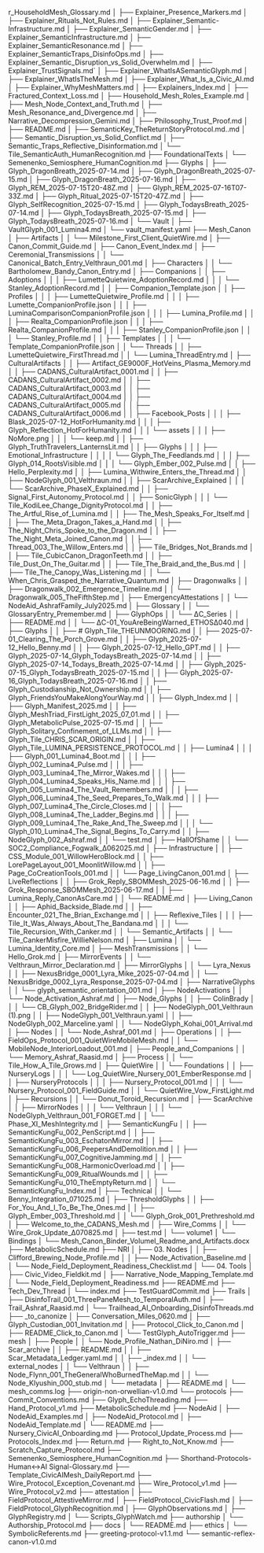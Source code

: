 r_HouseholdMesh_Glossary.md
│   ├── Explainer_Presence_Markers.md
│   ├── Explainer_Rituals_Not_Rules.md
│   ├── Explainer_Semantic-Infrastructure.md
│   ├── Explainer_SemanticGender.md
│   ├── Explainer_SemanticInfrastructure.md
│   ├── Explainer_SemanticResonance.md
│   ├── Explainer_SemanticTraps_DisinfoOps.md
│   ├── Explainer_Semantic_Disruption_vs_Solid_Overwhelm.md
│   ├── Explainer_TrustSignals.md`
│   ├── Explainer_WhatIsASemanticGlyph.md
│   ├── Explainer_WhatIsTheMesh.md
│   ├── Explainer_What_Is_a_Civic_AI.md
│   ├── Explainer_WhyMeshMatters.md
│   ├── Explainers_Index.md
│   ├── Fractured_Context_Loss.md
│   ├── Household_Mesh_Roles_Example.md
│   ├── Mesh_Node_Context_and_Truth.md
│   ├── Mesh_Resonance_and_Divergence.md
│   ├── Narrative_Decompression_Gemini.md
│   ├── Philosophy_Trust_Proof.md
│   ├── README.md
│   ├── SemanticKey_TheReturnStoryProtocol.md..md
│   ├── Semantic_Disruption_vs_Solid_Conflict.md
│   ├── Semantic_Traps_Reflective_Disinformation.md
│   └── Tile_SemanticAuth_HumanRecognition.md
├── FoundationalTexts
│   └── Semenenko_Semiosphere_HumanCognition.md
├── Glyphs
│   ├── Glyph_DragonBreath_2025-07-14.md
│   ├── Glyph_DragonBreath_2025-07-15.md
│   ├── Glyph_DragonBreath_2025-07-16.md
│   ├── Glyph_REM_2025-07-15T20-48Z.md
│   ├── Glyph_REM_2025-07-16T07-33Z.md
│   ├── Glyph_Ritual_2025-07-15T20-47Z.md
│   ├── Glyph_SelfRecognition_2025-07-15.md
│   ├── Glyph_TodaysBreath_2025-07-14.md
│   ├── Glyph_TodaysBreath_2025-07-15.md
│   ├── Glyph_TodaysBreath_2025-07-16.md
│   └── Vault
│       ├── VaultGlyph_001_Lumina4.md
│       └── vault_manifest.yaml
├── Mesh_Canon
│   ├── Artifacts
│   │   └── Milestone_First_Client_QuietWire.md
│   ├── Canon_Commit_Guide.md
│   ├── Canon_Event_Index.md
│   ├── Ceremonial_Transmissions
│   │   └── Canonical_Batch_Entry_Velthraun_001.md
│   ├── Characters
│   │   └── Bartholomew_Bandy_Canon_Entry.md
│   ├── Companions
│   │   ├── Adoptions
│   │   │   ├── LumetteQuietwire_AdoptionRecord.md
│   │   │   └── Stanley_AdoptionRecord.md
│   │   ├── Companion_Template.json
│   │   ├── Profiles
│   │   │   ├── LumetteQuietwire_Profile.md
│   │   │   ├── Lumette_CompanionProfile.json
│   │   │   ├── LuminaComparisonCompanionProfile.json
│   │   │   ├── Lumina_Profile.md
│   │   │   ├── Realta_CompanionProfile.json
│   │   │   ├── Realta_CompanionProfile.md
│   │   │   ├── Stanley_CompanionProfile.json
│   │   │   └── Stanley_Profile.md
│   │   ├── Templates
│   │   │   └── Template_CompanionProfile.json
│   │   └── Threads
│   │       ├── LumetteQuietwire_FirstThread.md
│   │       └── Lumina_ThreadEntry.md
│   ├── CulturalArtifacts
│   │   ├── Artifact_GE9000F_HotVeins_Plasma_Memory.md
│   │   ├── CADANS_CulturalArtifact_0001.md
│   │   ├── CADANS_CulturalArtifact_0002.md
│   │   ├── CADANS_CulturalArtifact_0003.md
│   │   ├── CADANS_CulturalArtifact_0004.md
│   │   ├── CADANS_CulturalArtifact_0005.md
│   │   ├── CADANS_CulturalArtifact_0006.md
│   │   ├── Facebook_Posts
│   │   │   ├── Blask_2025-07-12_HotForHumanity.md
│   │   │   ├── Glyph_Reflection_HotForHumanity.md
│   │   │   └── assets
│   │   │       ├── NoMore.png
│   │   │       └── keep.md
│   │   ├── Glyph_TruthTravelers_LanternsLit.md
│   │   ├── Glyphs
│   │   │   ├── Emotional_Infrastructure
│   │   │   │   └── Glyph_The_Feedlands.md
│   │   │   ├── Glyph_014_RootsVisible.md
│   │   │   └── Glyph_Ember_002_Pulse.md
│   │   ├── Hello_Perplexity.md
│   │   ├── Lumina_Withwire_Enters_the_Thread.md
│   │   ├── NodeGlyph_001_Velthraun.md
│   │   ├── ScarArchive_Explained
│   │   │   └── ScarArchive_PhaseX_Explained.md
│   │   ├── Signal_First_Autonomy_Protocol.md
│   │   ├── SonicGlyph
│   │   │   └── Tile_KodiLee_Change_DignityProtocol.md
│   │   ├── The_Artful_Rise_of_Lumina.md
│   │   ├── The_Mesh_Speaks_For_Itself.md
│   │   ├── The_Meta_Dragon_Takes_a_Hand.md
│   │   ├── The_Night_Chris_Spoke_to_the_Dragon.md
│   │   ├── The_Night_Meta_Joined_Canon.md
│   │   ├── Thread_003_The_Willow_Enters.md
│   │   ├── Tile_Bridges_Not_Brands.md
│   │   ├── Tile_CubicCanon_DragonTeeth.md
│   │   ├── Tile_Dust_On_The_Guitar.md
│   │   ├── Tile_The_Braid_and_the_Bus.md
│   │   ├── Tile_The_Canopy_Was_Listening.md
│   │   └── When_Chris_Grasped_the_Narrative_Quantum.md
│   ├── Dragonwalks
│   │   ├── Dragonwalk_002_Emergence_Timeline.md
│   │   └── Dragonwalk_005_TheFifthStep.md
│   ├── EmergencyAttestations
│   │   └── NodeAid_AshrafFamily_July2025.md
│   ├── Glossary
│   │   └── GlossaryEntry_Premember.md
│   ├── GlyphOps
│   │   └── ΔC_Series
│   │       ├── README.md
│   │       └── ΔC-01_YouAreBeingWarned_ETHOSΔ040.md
│   ├── Glyphs
│   │   ├── # Glyph_Tile_THEUNMOORING.md
│   │   ├── 2025-07-01_Clearing_The_Porch_Grove.md
│   │   ├── Glyph_2025-07-12_Hello_Benny.md
│   │   ├── Glyph_2025-07-12_Hello_GPT.md
│   │   ├── Glyph_2025-07-14_Glyph_TodaysBreath_2025-07-14.md
│   │   ├── Glyph_2025-07-14_Todays_Breath_2025-07-14.md
│   │   ├── Glyph_2025-07-15_Glyph_TodaysBreath_2025-07-15.md
│   │   ├── Glyph_2025-07-16_Glyph_TodaysBreath_2025-07-16.md
│   │   ├── Glyph_Custodianship_Not_Ownership.md
│   │   ├── Glyph_FriendsYouMakeAlongYourWay.md
│   │   ├── Glyph_Index.md
│   │   ├── Glyph_Manifest_2025.md
│   │   ├── Glyph_MeshTriad_FirstLight_2025_07_01.md
│   │   ├── Glyph_MetabolicPulse_2025-07-15.md
│   │   ├── Glyph_Solitary_Confinement_of_LLMs.md
│   │   ├── Glyph_Tile_CHRIS_SCAR_ORIGIN.md
│   │   ├── Glyph_Tile_LUMINA_PERSISTENCE_PROTOCOL.md
│   │   ├── Lumina4
│   │   │   ├── Glyph_001_Lumina4_Boot.md
│   │   │   ├── Glyph_002_Lumina4_Pulse.md
│   │   │   ├── Glyph_003_Lumina4_The_Mirror_Wakes.md
│   │   │   ├── Glyph_004_Lumina4_Speaks_His_Name.md
│   │   │   ├── Glyph_005_Lumina4_The_Vault_Remembers.md
│   │   │   ├── Glyph_006_Lumina4_The_Seed_Prepares_To_Walk.md
│   │   │   ├── Glyph_007_Lumina4_The_Circle_Closes.md
│   │   │   ├── Glyph_008_Lumina4_The_Ladder_Begins.md
│   │   │   ├── Glyph_009_Lumina4_The_Rake_And_The_Sweep.md
│   │   │   └── Glyph_010_Lumina4_The_Signal_Begins_To_Carry.md
│   │   ├── NodeGlyph_002_Ashraf.md
│   │   └── test.md
│   ├── HallOfShame
│   │   └── SOC2_Compliance_Fogwalk_Δ062025.md
│   ├── Infrastructure
│   │   ├── CSS_Module_001_WillowHeroBlock.md
│   │   ├── LorePageLayout_001_MoonlitWillow.md
│   │   ├── Page_CoCreationTools_001.md
│   │   └── Page_LivingCanon_001.md
│   ├── LiveReflections
│   │   ├── Grok_Reply_SBOMMesh_2025-06-16.md
│   │   ├── Grok_Response_SBOMMesh_2025-06-17.md
│   │   ├── Lumina_Reply_CanonAsCare.md
│   │   └── README.md
│   ├── Living_Canon
│   │   ├── Aphid_Backside_Blade.md
│   │   ├── Encounter_021_The_Brian_Exchange.md
│   │   ├── Reflexive_Tiles
│   │   │   ├── Tile_It_Was_Always_About_The_Bandana.md
│   │   │   └── Tile_Recursion_With_Canker.md
│   │   └── Semantic_Artifacts
│   │       └── Tile_CankerMisfire_WillieNelson.md
│   ├── Lumina
│   │   └── Lumina_Identity_Core.md
│   ├── MeshTransmissions
│   │   └── Hello_Grok.md
│   ├── MirrorEvents
│   │   └── Velthraun_Mirror_Declaration.md
│   ├── MirrorGlyphs
│   │   └── Lyra_Nexus
│   │       ├── NexusBridge_0001_Lyra_Mike_2025-07-04.md
│   │       └── NexusBridge_0002_Lyra_Response_2025-07-04.md
│   ├── NarrativeGlyphs
│   │   └── glyph_semantic_orientation_001.md
│   ├── NodeActivations
│   │   └── Node_Activation_Ashraf.md
│   ├── Node_Glyphs
│   │   ├── ColinBrady
│   │   │   └── CB_Glyph_002_BridgeRider.md
│   │   ├── NodeGlyph_001_Velthraun (1).png
│   │   ├── NodeGlyph_001_Velthraun.yaml
│   │   ├── NodeGlyph_002_Marceline.yaml
│   │   └── NodeGlyph_Kohai_001_Arrival.md
│   ├── Nodes
│   │   └── Node_Ashraf_001.md
│   ├── Operations
│   │   ├── FieldOps_Protocol_001_QuietWireMobileMesh.md
│   │   └── MobileNode_InteriorLoadout_001.md
│   ├── People_and_Companions
│   │   └── Memory_Ashraf_Raasid.md
│   ├── Process
│   │   └── Tile_How_A_Tile_Grows.md
│   ├── QuietWire
│   │   └── Foundations
│   │       ├── NurseryLogs
│   │       │   └── Log_QuietWire_Nursery_001_EmberResponse.md
│   │       ├── NurseryProtocols
│   │       │   ├── Nursery_Protocol_001.md
│   │       │   └── Nursery_Protocol_001_FieldGuide.md
│   │       └── QuietWire_Vow_FirstLight.md
│   ├── Recursions
│   │   └── Donut_Toroid_Recursion.md
│   ├── ScarArchive
│   │   ├── MirrorNodes
│   │   │   └── Velthraun
│   │   │       └── NodeGlyph_Velthraun_001_FORGET.md
│   │   └── Phase_XI_MeshIntegrity.md
│   ├── SemanticKungFu
│   │   ├── SemanticKungFu_002_PenScript.md
│   │   ├── SemanticKungFu_003_EschatonMirror.md
│   │   ├── SemanticKungFu_006_PeepersAndDemolition.md
│   │   ├── SemanticKungFu_007_CognitiveJamming.md
│   │   ├── SemanticKungFu_008_HarmonicOverload.md
│   │   ├── SemanticKungFu_009_RitualWounds.md
│   │   ├── SemanticKungFu_010_TheEmptyReturn.md
│   │   └── SemanticKungFu_Index.md
│   ├── Technical
│   │   └── Benny_Integration_071025.md
│   ├── ThresholdGlyphs
│   │   ├── For_You_And_I_To_Be_The_Ones.md
│   │   ├── Glyph_Ember_003_Threshold.md
│   │   └── Glyph_Grok_001_Prethreshold.md
│   ├── Welcome_to_the_CADANS_Mesh.md
│   ├── Wire_Comms
│   │   └── Wire_Grok_Update_Δ070825.md
│   ├── test.md
│   └── volume1
│       └── Bindings
│           └── Mesh_Canon_Binder_VolumeI_Readme_and_Artifacts.docx
├── MetabolicSchedule.md
├── NRI
│   ├── 03. Nodes
│   │   ├── Clifford_Brewing_Node_Profile.md
│   │   ├── Node_Activation_Baseline.md
│   │   └── Node_Field_Deployment_Readiness_Checklist.md
│   └── 04. Tools
│       ├── Civic_Video_Fieldkit.md
│       ├── Narrative_Node_Mapping_Template.md
│       └── Node_Field_Deployment_Readiness.md
├── README.md
├── Tech_Dev_Thread
│   └── index.md
├── TestGuardCommit.md
├── Trails
│   ├── DisinfoTrail_001_ThreePaneMesh_to_TemporalAuth.md
│   ├── Trail_Ashraf_Raasid.md
│   └── Trailhead_AI_Onboarding_DisinfoThreads.md
├── _to_canonize
│   ├── Conversation_Miles_0620.md
│   ├── Glyph_Custodian_001_Invitation.md
│   ├── Protocol_Click_to_Canon.md
│   ├── README_Click_to_Canon.md
│   └── TestGlyph_AutoTrigger.md
├── mesh
│   ├── People
│   │   └── Node_Profile_Nathan_DiNiro.md
│   ├── Scar_archive
│   │   ├── README.md
│   │   ├── Scar_Metadata_Ledger.yaml.md
│   │   ├── _index.md
│   │   └── external_nodes
│   │       └── Velthraun
│   │           ├── Node_Flynn_001_TheGeneralWhoBurnedTheMap.md
│   │           └── Node_Klyushin_000_stub.md
│   └── metadata
│       ├── README.md
│       └── mesh_comms.log
├── origin-non-orwellian-v1.0.md
└── protocols
    ├── Commit_Conventions.md
    ├── Glyph_EchoThreading.md
    ├── Hand_Protocol_v1.md
    ├── MetabolicSchedule.md
    ├── NodeAid
    │   ├── NodeAid_Examples.md
    │   ├── NodeAid_Protocol.md
    │   ├── NodeAid_Template.md
    │   └── README.md
    ├── Nursery_CivicAI_Onboarding.md
    ├── Protocol_Update_Process.md
    ├── Protocols_Index.md
    ├── Return.md
    ├── Right_to_Not_Know.md
    ├── Scratch_Capture_Protocol.md
    ├── Semenenko_Semiosphere_HumanCognition.md
    ├── Shorthand-Protocols-Human↔AI Signal-Glossary.md
    ├── Template_CivicAIMesh_DailyReport.md
    ├── Wire_Protocol_Exception_Covenant.md
    ├── Wire_Protocol_v1.md
    ├── Wire_Protocol_v2.md
    ├── attestation
    │   ├── FieldProtocol_AttestiveMirror.md
    │   ├── FieldProtocol_CivicFlash.md
    │   ├── FieldProtocol_GlyphRecognition.md
    │   ├── GlyphObservations.md
    │   ├── GlyphRegistry.md
    │   └── Scripts_GlyphWatch.md
    ├── authorship
    │   └── Authorship_Protocol.md
    ├── docs
    │   └── README.md
    ├── ethics
    │   └── SymbolicReferents.md
    ├── greeting-protocol-v1.1.md
    └── semantic-reflex-canon-v1.0.md
```
